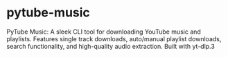 # pytube-music
PyTube Music: A sleek CLI tool for downloading YouTube music and playlists. Features single track downloads, auto/manual playlist downloads, search functionality, and high-quality audio extraction. Built with yt-dlp.3
